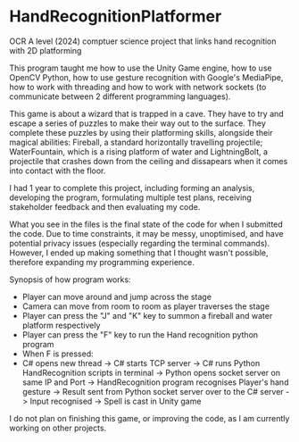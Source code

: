 # HandRecognitionPlatformer
OCR A level (2024) comptuer science project that links hand recognition with 2D platforming

This program taught me how to use the Unity Game engine, how to use OpenCV Python, how to use gesture recognition with Google's MediaPipe, how to work with threading and how to work with network sockets (to communicate between 2 different programming languages).

This game is about a wizard that is trapped in a cave. They have to try and escape a series of puzzles to make their way out to the surface. They complete these puzzles by using their platforming skills, alongside their magical abilities: Fireball, a standard horizontally travelling projectile; WaterFountain, which is a rising platform of water and LightningBolt, a projectile that crashes down from the ceiling and dissapears when it comes into contact with the floor.

I had 1 year to complete this project, including forming an analysis, developing the program, formulating multiple test plans, receiving stakeholder feedback and then evaluating my code.

What you see in the files is the final state of the code for when I submitted the code. Due to time constraints, it may be messy, unoptimised, and have potential privacy issues (especially regarding the terminal commands). However, I ended up making something that I thought wasn't possible, therefore expanding my programming experience.

Synopsis of how program works:

* Player can move around and jump across the stage
* Camera can move from room to room as player traverses the stage
* Player can press the "J" and "K" key to summon a fireball and water platform respectively
* Player can press the "F" key to run the Hand recognition python program
* When F is pressed:
* C# opens new thread -> C# starts TCP server -> C# runs Python HandRecognition scripts in terminal -> Python opens socket server on same IP and Port -> HandRecognition program recognises Player's hand gesture -> Result sent from Python socket server over to the C# server -> Input recognised -> Spell is cast in Unity game

I do not plan on finishing this game, or improving the code, as I am currently working on other projects.
